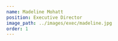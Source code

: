 ```yaml
---
name: Madeline Mohatt
position: Executive Director
image_path: ../images/exec/madeline.jpg
order: 1
---
```

